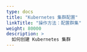 ```yaml
---
type: docs
title: "Kubernetes 集群配置"
linkTitle: "操作方法：配置群集"
weight: 80000
description: >
  如何创建 Kubernetes 集群
---
```


